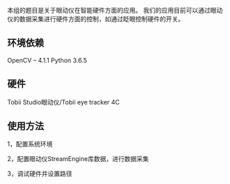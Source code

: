 本组的题目是关于眼动仪在智能硬件方面的应用。
我们的应用目前可以通过眼动仪的数据采集进行硬件方面的控制，如通过眨眼控制硬件的开关。

环境依赖
---
OpenCV – 4.1.1
Python 3.6.5

硬件
---
Tobii Studio眼动仪/Tobii eye tracker 4C

使用方法
---
1，配置系统环境

2，配置眼动仪StreamEngine库数据，进行数据采集

3，调试硬件并设置路径
